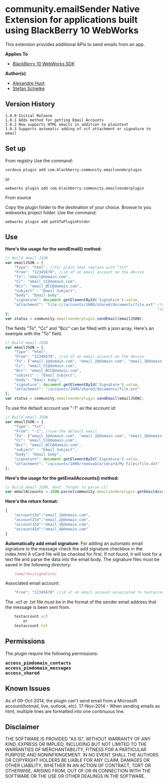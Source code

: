 # community.emailSender Native Extension for applications built using BlackBerry 10 WebWorks

This extension provides additional APIs to send emails from an app.

**Applies To**

* [BlackBerry 10 WebWorks SDK](https://developer.blackberry.com/html5/download/sdk) 

**Author(s)** 

* [Alexandre Huot](https://github.com/alexhuot1/)
* [Stefan Schielke](https://github.com/stefanschielke)

## Version History

	1.0.0 Initial Release
	1.0.1 Adds method for getting Email Accounts
	1.0.2 Now supports HTML emails in addition to plaintext
	1.0.3 Supports automatic adding of vcf attachment or signature to email

## Set up
From registry
Use the command:

    cordova plugin add com.blackberry.community.emailsenderplugin

or
    
    webworks plugin add com.blackberry.community.emailsenderplugin

From source

Copy the plugin folder to the destination of your choice.
Browse to you webworks project folder.
Use the command: 

    webworks plugin add pathToPluginFolder

## Use
**Here's the usage for the sendEmail() method:**
```javascript
// Build email JSON
var emailJSON = {
	"Type": "html", //for plain text replace with "txt"
	"From": "12345678", //id of an email account on the device
	"To": "email@domain.com",
	"Cc": "email_CC@domain.com",
	"Bcc": "email_BCC@domain.com",
	"subject" : "Email Subject",
	"body": "Email body",
	"signature": document.getElementById('Signature').value,
	"attachment": "file:///accounts/1000/shared/documents/file.ext" //will also accept file path as "/accounts/1000/shared/...",
																	"/accounts/1000/removable/sdcard/...", or "./app/native/..."
};
var status = community.emailsenderplugin.sendEmail(emailJSON);
```

The fields "To", "Cc" and "Bcc" can be filled with a json array. Here's an exemple with the "To" field.

```javascript
// Build email JSON
var emailJSON = {
	"Type": "html",
	"From": "12345678", //id of an email account on the device
	"To": ["email_1@domain.com", "email_2@domain.com", "email_3@domain.com"],
	"Cc": "email_CC@domain.com",
	"Bcc": "email_BCC@domain.com",
	"subject" : "Email Subject",
	"body": "Email body",
	"signature": document.getElementById('Signature').value,
	"attachment": "/accounts/1000/shared/documents/file.ext"
};
var status = community.emailsenderplugin.sendEmail(emailJSON);
```
To use the default account use "-1" as the account id:
```javascript
// Build email JSON
var emailJSON = {
	"Type": "txt",
	"From": "-1", //use the default email
	"To": ["email_1@domain.com", "email_2@domain.com", "email_3@domain.com"],
	"Cc": "email_CC@domain.com",
	"Bcc": "email_BCC@domain.com",
	"subject" : "Email Subject",
	"body": "Email body",
	"signature": document.getElementById('Signature').value,
	"attachment": "/accounts/1000/removable/sdcard/My Files/file.dat"
};
```
**Here's the usage for the getEmailAccounts() method:**
```javascript
// Build email JSON, dont' forget to parse it!
var emailAccounts = JSON.parse(community.emailsenderplugin.getEmailAccounts());
```

**Here's the return format:**
```javascript
{
	"account1Id":"email_1@domain.com",
	"account2Id":"email_2@domain.com",
	"account3Id":"email_3@domain.com",
	"account4Id":"email_4@domain.com"
}
```
**Automatically add email signature:**
For adding an automatic email signature to the message check the add signature checkbox in the index.html
A vCard file will be checked for first. If not found, it will look for a text file and parse the data into the email body.
The signature files must be saved in the following directory:
```javascript
    /www/res/signature/
```
Associated email account:
```javascript
    "From": "12345678" //id of an email account associated to testaccount@gmail.com
```
The .vcf or .txt file must be in the format of the sender email address that the message is been sent from.
```javascript
	testaccount.vcf
	    or
    testaccount.txt
```

## Permissions

The plugin require the following permissions:
<pre>
<b>access_pimdomain_contacts</b>
<b>access_pimdomain_messages</b>
<b>access_shared</b>
</pre>

## Known Issues
As of 09-Oct-2014, the plugin can't send email from a Microsoft account(hotmail, live, outlook, etc).
17-Nov-2014 - When sending emails as html, multiple lines are formatted into one continuous line.

## Disclaimer

THE SOFTWARE IS PROVIDED "AS IS", WITHOUT WARRANTY OF ANY KIND, EXPRESS OR IMPLIED, INCLUDING BUT NOT LIMITED TO THE WARRANTIES OF MERCHANTABILITY, FITNESS FOR A PARTICULAR PURPOSE AND NONINFRINGEMENT. IN NO EVENT SHALL THE AUTHORS OR COPYRIGHT HOLDERS BE LIABLE FOR ANY CLAIM, DAMAGES OR OTHER LIABILITY, WHETHER IN AN ACTION OF CONTRACT, TORT OR OTHERWISE, ARISING FROM, OUT OF OR IN CONNECTION WITH THE SOFTWARE OR THE USE OR OTHER DEALINGS IN THE SOFTWARE.